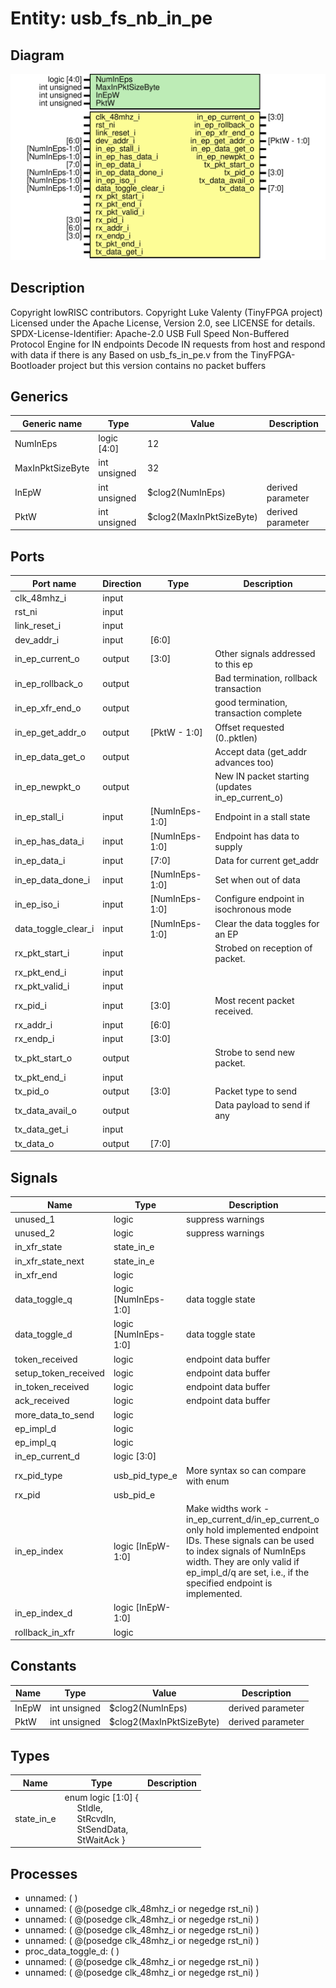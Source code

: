 # Entity: usb_fs_nb_in_pe

## Diagram

![Diagram](usb_fs_nb_in_pe.svg "Diagram")
## Description

Copyright lowRISC contributors.
 Copyright Luke Valenty (TinyFPGA project)
 Licensed under the Apache License, Version 2.0, see LICENSE for details.
 SPDX-License-Identifier: Apache-2.0
 USB Full Speed Non-Buffered Protocol Engine for IN endpoints
 Decode IN requests from host and respond with data if there is any
 Based on usb_fs_in_pe.v from the TinyFPGA-Bootloader project but
 this version contains no packet buffers
 
## Generics

| Generic name     | Type         | Value                    | Description       |
| ---------------- | ------------ | ------------------------ | ----------------- |
| NumInEps         | logic [4:0]  | 12                       |                   |
| MaxInPktSizeByte | int unsigned | 32                       |                   |
| InEpW            | int unsigned | $clog2(NumInEps)         | derived parameter |
| PktW             | int unsigned | $clog2(MaxInPktSizeByte) | derived parameter |
## Ports

| Port name           | Direction | Type           | Description                                      |
| ------------------- | --------- | -------------- | ------------------------------------------------ |
| clk_48mhz_i         | input     |                |                                                  |
| rst_ni              | input     |                |                                                  |
| link_reset_i        | input     |                |                                                  |
| dev_addr_i          | input     | [6:0]          |                                                  |
| in_ep_current_o     | output    | [3:0]          | Other signals addressed to this ep               |
| in_ep_rollback_o    | output    |                | Bad termination, rollback transaction            |
| in_ep_xfr_end_o     | output    |                | good termination, transaction complete           |
| in_ep_get_addr_o    | output    | [PktW - 1:0]   | Offset requested (0..pktlen)                     |
| in_ep_data_get_o    | output    |                | Accept data (get_addr advances too)              |
| in_ep_newpkt_o      | output    |                | New IN packet starting (updates in_ep_current_o) |
| in_ep_stall_i       | input     | [NumInEps-1:0] | Endpoint in a stall state                        |
| in_ep_has_data_i    | input     | [NumInEps-1:0] | Endpoint has data to supply                      |
| in_ep_data_i        | input     | [7:0]          | Data for current get_addr                        |
| in_ep_data_done_i   | input     | [NumInEps-1:0] | Set when out of data                             |
| in_ep_iso_i         | input     | [NumInEps-1:0] | Configure endpoint in isochronous mode           |
| data_toggle_clear_i | input     | [NumInEps-1:0] | Clear the data toggles for an EP                 |
| rx_pkt_start_i      | input     |                | Strobed on reception of packet.                  |
| rx_pkt_end_i        | input     |                |                                                  |
| rx_pkt_valid_i      | input     |                |                                                  |
| rx_pid_i            | input     | [3:0]          | Most recent packet received.                     |
| rx_addr_i           | input     | [6:0]          |                                                  |
| rx_endp_i           | input     | [3:0]          |                                                  |
| tx_pkt_start_o      | output    |                | Strobe to send new packet.                       |
| tx_pkt_end_i        | input     |                |                                                  |
| tx_pid_o            | output    | [3:0]          | Packet type to send                              |
| tx_data_avail_o     | output    |                | Data payload to send if any                      |
| tx_data_get_i       | input     |                |                                                  |
| tx_data_o           | output    | [7:0]          |                                                  |
## Signals

| Name                 | Type                 | Description                                                                                                                                                                                                                                       |
| -------------------- | -------------------- | ------------------------------------------------------------------------------------------------------------------------------------------------------------------------------------------------------------------------------------------------- |
| unused_1             | logic                | suppress warnings                                                                                                                                                                                                                                 |
| unused_2             | logic                | suppress warnings                                                                                                                                                                                                                                 |
| in_xfr_state         | state_in_e           |                                                                                                                                                                                                                                                   |
| in_xfr_state_next    | state_in_e           |                                                                                                                                                                                                                                                   |
| in_xfr_end           | logic                |                                                                                                                                                                                                                                                   |
| data_toggle_q        | logic [NumInEps-1:0] | data toggle state                                                                                                                                                                                                                                 |
| data_toggle_d        | logic [NumInEps-1:0] | data toggle state                                                                                                                                                                                                                                 |
| token_received       | logic                | endpoint data buffer                                                                                                                                                                                                                              |
| setup_token_received | logic                | endpoint data buffer                                                                                                                                                                                                                              |
| in_token_received    | logic                | endpoint data buffer                                                                                                                                                                                                                              |
| ack_received         | logic                | endpoint data buffer                                                                                                                                                                                                                              |
| more_data_to_send    | logic                |                                                                                                                                                                                                                                                   |
| ep_impl_d            | logic                |                                                                                                                                                                                                                                                   |
| ep_impl_q            | logic                |                                                                                                                                                                                                                                                   |
| in_ep_current_d      | logic [3:0]          |                                                                                                                                                                                                                                                   |
| rx_pid_type          | usb_pid_type_e       | More syntax so can compare with enum                                                                                                                                                                                                              |
| rx_pid               | usb_pid_e            |                                                                                                                                                                                                                                                   |
| in_ep_index          | logic [InEpW-1:0]    | Make widths work - in_ep_current_d/in_ep_current_o only hold implemented endpoint IDs. These signals can be used to index signals of NumInEps width. They are only valid if ep_impl_d/q are set, i.e., if the specified endpoint is implemented.  |
| in_ep_index_d        | logic [InEpW-1:0]    |                                                                                                                                                                                                                                                   |
| rollback_in_xfr      | logic                |                                                                                                                                                                                                                                                   |
## Constants

| Name  | Type         | Value                    | Description       |
| ----- | ------------ | ------------------------ | ----------------- |
| InEpW | int unsigned | $clog2(NumInEps)         | derived parameter |
| PktW  | int unsigned | $clog2(MaxInPktSizeByte) | derived parameter |
## Types

| Name       | Type                                                                                                                                                                                                                           | Description |
| ---------- | ------------------------------------------------------------------------------------------------------------------------------------------------------------------------------------------------------------------------------ | ----------- |
| state_in_e | enum logic [1:0] {<br><span style="padding-left:20px">     StIdle,<br><span style="padding-left:20px">     StRcvdIn,<br><span style="padding-left:20px">     StSendData,<br><span style="padding-left:20px">     StWaitAck   } |             |
## Processes
- unnamed: (  )
- unnamed: ( @(posedge clk_48mhz_i or negedge rst_ni) )
- unnamed: ( @(posedge clk_48mhz_i or negedge rst_ni) )
- unnamed: ( @(posedge clk_48mhz_i or negedge rst_ni) )
- unnamed: ( @(posedge clk_48mhz_i or negedge rst_ni) )
- proc_data_toggle_d: (  )
- unnamed: ( @(posedge clk_48mhz_i or negedge rst_ni) )
- unnamed: ( @(posedge clk_48mhz_i or negedge rst_ni) )
